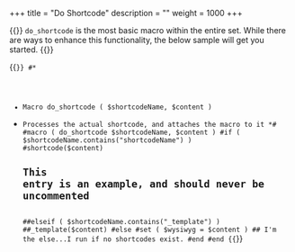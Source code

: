 +++
title = "Do Shortcode"
description = ""
weight = 1000
+++

{{<lead>}}
`do_shortcode` is the most basic macro within the entire set. While there are ways to enhance this functionality, the below
sample will get you started.
{{</lead>}}

{{<code lang="java">}}
#*
  * Macro do_shortcode ( $shortcodeName, $content )
  * Processes the actual shortcode, and attaches the macro to it
*#
#macro ( do_shortcode $shortcodeName, $content )
    #if ( $shortcodeName.contains("shortcodeName") )
      #shortcode($content)
    ## This entry is an example, and should never be uncommented
    ##elseif ( $shortcodeName.contains("_template") )
      ##_template($content)
    #else
        #set ( $wysiwyg = $content )
        ## I'm the else...I run if no shortcodes exist.
    #end
#end
{{</code>}}
